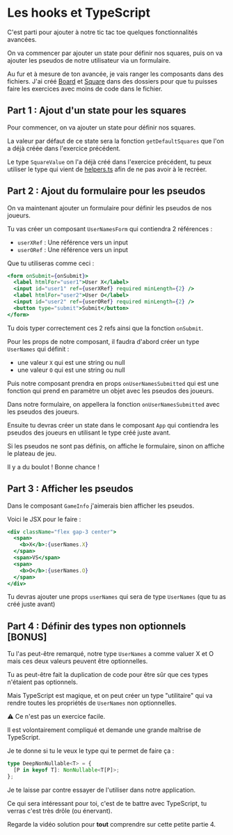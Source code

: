 # Les hooks et TypeScript

C'est parti pour ajouter à notre tic tac toe quelques fonctionnalités avancées.

On va commencer par ajouter un state pour définir nos squares, puis on va ajouter
les pseudos de notre utilisateur via un formulaire.

Au fur et à mesure de ton avancée, je vais ranger les composants dans des fichiers.
J'ai créé [Board](/src/lib/tictactoe/Board.tsx) et [Square](/src/lib/tictactoe/Square.tsx) dans des dossiers pour que tu puisses faire les exercices avec moins de code dans le fichier.

## Part 1 : Ajout d'un state pour les squares

Pour commencer, on va ajouter un state pour définir nos squares.

La valeur par défaut de ce state sera la fonction `getDefaultSquares` que l'on a déjà créée
dans l'exercice précédent.

Le type `SquareValue` on l'a déjà créé dans l'exercice précédent, tu peux utiliser le type
qui vient de [helpers.ts](../lib/tictactoe/helpers.ts) afin de ne pas avoir à le recréer.

## Part 2 : Ajout du formulaire pour les pseudos

On va maintenant ajouter un formulaire pour définir les pseudos de nos joueurs.

Tu vas créer un composant `UserNamesForm` qui contiendra 2 références :

- `userXRef` : Une référence vers un input
- `userORef` : Une référence vers un input

Que tu utiliseras comme ceci :

```jsx
<form onSubmit={onSubmit}>
  <label htmlFor="user1">User X</label>
  <input id="user1" ref={userXRef} required minLength={2} />
  <label htmlFor="user2">User O</label>
  <input id="user2" ref={userORef} required minLength={2} />
  <button type="submit">Submit</button>
</form>
```

Tu dois typer correctement ces 2 refs ainsi que la fonction `onSubmit`.

Pour les props de notre composant, il faudra d'abord créer un type `UserNames` qui définit :

- une valeur `X` qui est une string ou null
- une valeur `O` qui est une string ou null

Puis notre composant prendra en props `onUserNamesSubmitted` qui est une fonction qui prend en paramètre un objet avec les pseudos des joueurs.

Dans notre formulaire, on appellera la fonction `onUserNamesSubmitted` avec les pseudos des joueurs.

Ensuite tu devras créer un state dans le composant `App` qui contiendra les pseudos des joueurs en utilisant le type créé juste avant.

Si les pseudos ne sont pas définis, on affiche le formulaire, sinon on affiche le plateau de jeu.

Il y a du boulot ! Bonne chance !

## Part 3 : Afficher les pseudos

Dans le composant `GameInfo` j'aimerais bien afficher les pseudos.

Voici le JSX pour le faire :

```jsx
<div className="flex gap-3 center">
  <span>
    <b>X</b>:{userNames.X}
  </span>
  <span>VS</span>
  <span>
    <b>O</b>:{userNames.O}
  </span>
</div>
```

Tu devras ajouter une props `userNames` qui sera de type `UserNames` (que tu as créé juste avant)

## Part 4 : Définir des types non optionnels [BONUS]

Tu l'as peut-être remarqué, notre type `UserNames` a comme valuer X et O mais ces
deux valeurs peuvent être optionnelles.

Tu as peut-être fait la duplication de code pour être sûr que ces types n'étaient pas optionnels.

Mais TypeScript est magique, et on peut créer un type "utilitaire" qui va rendre
toutes les propriétés de `UserNames` non optionnelles.

⚠️ Ce n'est pas un exercice facile.

Il est volontairement compliqué et demande une grande maîtrise de TypeScript.

Je te donne si tu le veux le type qui te permet de faire ça :

```ts
type DeepNonNullable<T> = {
  [P in keyof T]: NonNullable<T[P]>;
};
```

Je te laisse par contre essayer de l'utiliser dans notre application.

Ce qui sera intéressant pour toi, c'est de te battre avec TypeScript, tu verras
c'est très drôle (ou énervant).

Regarde la vidéo solution pour **tout** comprendre sur cette petite partie 4.

